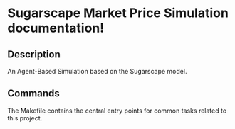 # Sugarscape Market Price Simulation documentation!

## Description

An Agent-Based Simulation based on the Sugarscape model.

## Commands

The Makefile contains the central entry points for common tasks related to this project.

